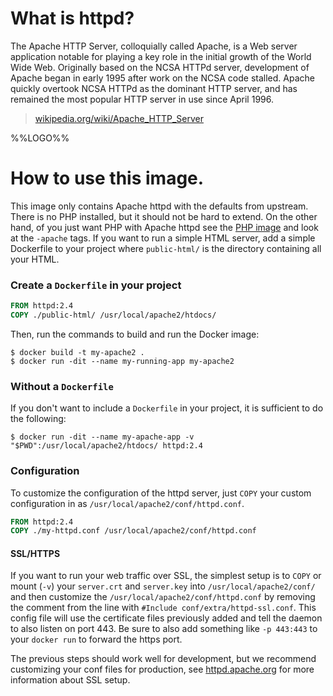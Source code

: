 # What is httpd?

The Apache HTTP Server, colloquially called Apache, is a Web server application notable for playing a key role in the initial growth of the World Wide Web. Originally based on the NCSA HTTPd server, development of Apache began in early 1995 after work on the NCSA code stalled. Apache quickly overtook NCSA HTTPd as the dominant HTTP server, and has remained the most popular HTTP server in use since April 1996.

> [wikipedia.org/wiki/Apache_HTTP_Server](http://en.wikipedia.org/wiki/Apache_HTTP_Server)

%%LOGO%%

# How to use this image.

This image only contains Apache httpd with the defaults from upstream. There is no PHP installed, but it should not be hard to extend. On the other hand, of you just want PHP with Apache httpd see the [PHP image](https://registry.hub.docker.com/_/php/) and look at the `-apache` tags. If you want to run a simple HTML server, add a simple Dockerfile to your project where `public-html/` is the directory containing all your HTML.

### Create a `Dockerfile` in your project

```dockerfile
FROM httpd:2.4
COPY ./public-html/ /usr/local/apache2/htdocs/
```

Then, run the commands to build and run the Docker image:

```console
$ docker build -t my-apache2 .
$ docker run -dit --name my-running-app my-apache2
```

### Without a `Dockerfile`

If you don't want to include a `Dockerfile` in your project, it is sufficient to do the following:

```console
$ docker run -dit --name my-apache-app -v "$PWD":/usr/local/apache2/htdocs/ httpd:2.4
```

### Configuration

To customize the configuration of the httpd server, just `COPY` your custom configuration in as `/usr/local/apache2/conf/httpd.conf`.

```dockerfile
FROM httpd:2.4
COPY ./my-httpd.conf /usr/local/apache2/conf/httpd.conf
```

#### SSL/HTTPS

If you want to run your web traffic over SSL, the simplest setup is to `COPY` or mount (`-v`) your `server.crt` and `server.key` into `/usr/local/apache2/conf/` and then customize the `/usr/local/apache2/conf/httpd.conf` by removing the comment from the line with `#Include conf/extra/httpd-ssl.conf`. This config file will use the certificate files previously added and tell the daemon to also listen on port 443. Be sure to also add something like `-p 443:443` to your `docker run` to forward the https port.

The previous steps should work well for development, but we recommend customizing your conf files for production, see [httpd.apache.org](https://httpd.apache.org/docs/2.2/ssl/ssl_faq.html) for more information about SSL setup.

